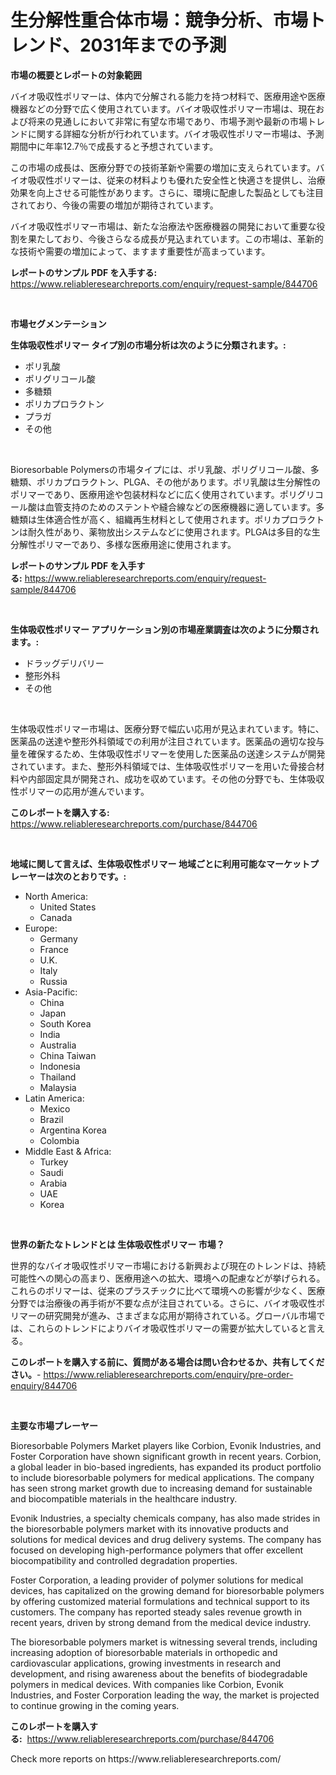 <p><h1>生分解性重合体市場：競争分析、市場トレンド、2031年までの予測</h1></p><p><strong>市場の概要とレポートの対象範囲</strong></p>
<p><p>バイオ吸収性ポリマーは、体内で分解される能力を持つ材料で、医療用途や医療機器などの分野で広く使用されています。バイオ吸収性ポリマー市場は、現在および将来の見通しにおいて非常に有望な市場であり、市場予測や最新の市場トレンドに関する詳細な分析が行われています。バイオ吸収性ポリマー市場は、予測期間中に年率12.7％で成長すると予想されています。</p><p>この市場の成長は、医療分野での技術革新や需要の増加に支えられています。バイオ吸収性ポリマーは、従来の材料よりも優れた安全性と快適さを提供し、治療効果を向上させる可能性があります。さらに、環境に配慮した製品としても注目されており、今後の需要の増加が期待されています。</p><p>バイオ吸収性ポリマー市場は、新たな治療法や医療機器の開発において重要な役割を果たしており、今後さらなる成長が見込まれています。この市場は、革新的な技術や需要の増加によって、ますます重要性が高まっています。</p></p>
<p><strong>レポートのサンプル PDF を入手する:</strong> <a href="https://www.reliableresearchreports.com/enquiry/request-sample/844706">https://www.reliableresearchreports.com/enquiry/request-sample/844706</a></p>
<p>&nbsp;</p>
<p><strong>市場セグメンテーション</strong></p>
<p><strong>生体吸収性ポリマー タイプ別の市場分析は次のように分類されます。:</strong></p>
<p><ul><li>ポリ乳酸</li><li>ポリグリコール酸</li><li>多糖類</li><li>ポリカプロラクトン</li><li>プラガ</li><li>その他</li></ul></p>
<p>&nbsp;</p>
<p><p>Bioresorbable Polymersの市場タイプには、ポリ乳酸、ポリグリコール酸、多糖類、ポリカプロラクトン、PLGA、その他があります。ポリ乳酸は生分解性のポリマーであり、医療用途や包装材料などに広く使用されています。ポリグリコール酸は血管支持のためのステントや縫合線などの医療機器に適しています。多糖類は生体適合性が高く、組織再生材料として使用されます。ポリカプロラクトンは耐久性があり、薬物放出システムなどに使用されます。PLGAは多目的な生分解性ポリマーであり、多様な医療用途に使用されます。</p></p>
<p><strong>レポートのサンプル PDF を入手する:</strong>&nbsp;<a href="https://www.reliableresearchreports.com/enquiry/request-sample/844706">https://www.reliableresearchreports.com/enquiry/request-sample/844706</a></p>
<p>&nbsp;</p>
<p><strong> 生体吸収性ポリマー アプリケーション別の市場産業調査は次のように分類されます。:</strong></p>
<p><ul><li>ドラッグデリバリー</li><li>整形外科</li><li>その他</li></ul></p>
<p>&nbsp;</p>
<p><p>生体吸収性ポリマー市場は、医療分野で幅広い応用が見込まれています。特に、医薬品の送達や整形外科領域での利用が注目されています。医薬品の適切な投与量を確保するため、生体吸収性ポリマーを使用した医薬品の送達システムが開発されています。また、整形外科領域では、生体吸収性ポリマーを用いた骨接合材料や内部固定具が開発され、成功を収めています。その他の分野でも、生体吸収性ポリマーの応用が進んでいます。</p></p>
<p><strong>このレポートを購入する:</strong>&nbsp; <a href="https://www.reliableresearchreports.com/purchase/844706">https://www.reliableresearchreports.com/purchase/844706</a></p>
<p>&nbsp;</p>
<p><strong>地域に関して言えば、生体吸収性ポリマー 地域ごとに利用可能なマーケットプレーヤーは次のとおりです。:</strong></p>
<p><ul>
    <li>
        North America:
        <ul>
            <li>United States</li>
            <li>Canada</li>
        </ul>
    </li>
    <li>
        Europe:
        <ul>
            <li>Germany</li>
            <li>France</li>
            <li>U.K.</li>
            <li>Italy</li>
            <li>Russia</li>
        </ul>
    </li>
    <li>
        Asia-Pacific:
        <ul>
            <li>China</li>
            <li>Japan</li>
            <li>South Korea</li>
            <li>India</li>
            <li>Australia</li>
            <li>China Taiwan</li>
            <li>Indonesia</li>
            <li>Thailand</li>
            <li>Malaysia</li>
        </ul>
    </li>
    <li>
        Latin America:
        <ul>
            <li>Mexico</li>
            <li>Brazil</li>
            <li>Argentina Korea</li>
            <li>Colombia</li>
        </ul>
    </li>
    <li>
        Middle East & Africa:
        <ul>
            <li>Turkey</li>
            <li>Saudi</li>
            <li>Arabia</li>
            <li>UAE</li>
            <li>Korea</li>
        </ul>
    </li>
    </ul></p>
<p>&nbsp;</p>
<p><strong>世界の新たなトレンドとは 生体吸収性ポリマー 市場？</strong></p>
<p><p>世界的なバイオ吸収性ポリマー市場における新興および現在のトレンドは、持続可能性への関心の高まり、医療用途への拡大、環境への配慮などが挙げられる。これらのポリマーは、従来のプラスチックに比べて環境への影響が少なく、医療分野では治療後の再手術が不要な点が注目されている。さらに、バイオ吸収性ポリマーの研究開発が進み、さまざまな応用が期待されている。グローバル市場では、これらのトレンドによりバイオ吸収性ポリマーの需要が拡大していると言える。</p></p>
<p><strong>このレポートを購入する前に、質問がある場合は問い合わせるか、共有してください。</strong>- <a href="https://www.reliableresearchreports.com/enquiry/pre-order-enquiry/844706">https://www.reliableresearchreports.com/enquiry/pre-order-enquiry/844706</a></p>
<p>&nbsp;</p>
<p><strong>主要な市場プレーヤー</strong></p>
<p><p>Bioresorbable Polymers Market players like Corbion, Evonik Industries, and Foster Corporation have shown significant growth in recent years. Corbion, a global leader in bio-based ingredients, has expanded its product portfolio to include bioresorbable polymers for medical applications. The company has seen strong market growth due to increasing demand for sustainable and biocompatible materials in the healthcare industry.</p><p>Evonik Industries, a specialty chemicals company, has also made strides in the bioresorbable polymers market with its innovative products and solutions for medical devices and drug delivery systems. The company has focused on developing high-performance polymers that offer excellent biocompatibility and controlled degradation properties.</p><p>Foster Corporation, a leading provider of polymer solutions for medical devices, has capitalized on the growing demand for bioresorbable polymers by offering customized material formulations and technical support to its customers. The company has reported steady sales revenue growth in recent years, driven by strong demand from the medical device industry.</p><p>The bioresorbable polymers market is witnessing several trends, including increasing adoption of bioresorbable materials in orthopedic and cardiovascular applications, growing investments in research and development, and rising awareness about the benefits of biodegradable polymers in medical devices. With companies like Corbion, Evonik Industries, and Foster Corporation leading the way, the market is projected to continue growing in the coming years.</p></p>
<p><strong>このレポートを購入する:</strong>&nbsp;&nbsp;<a href="https://www.reliableresearchreports.com/purchase/844706">https://www.reliableresearchreports.com/purchase/844706</a></p>
<p>Check more reports on https://www.reliableresearchreports.com/</p>